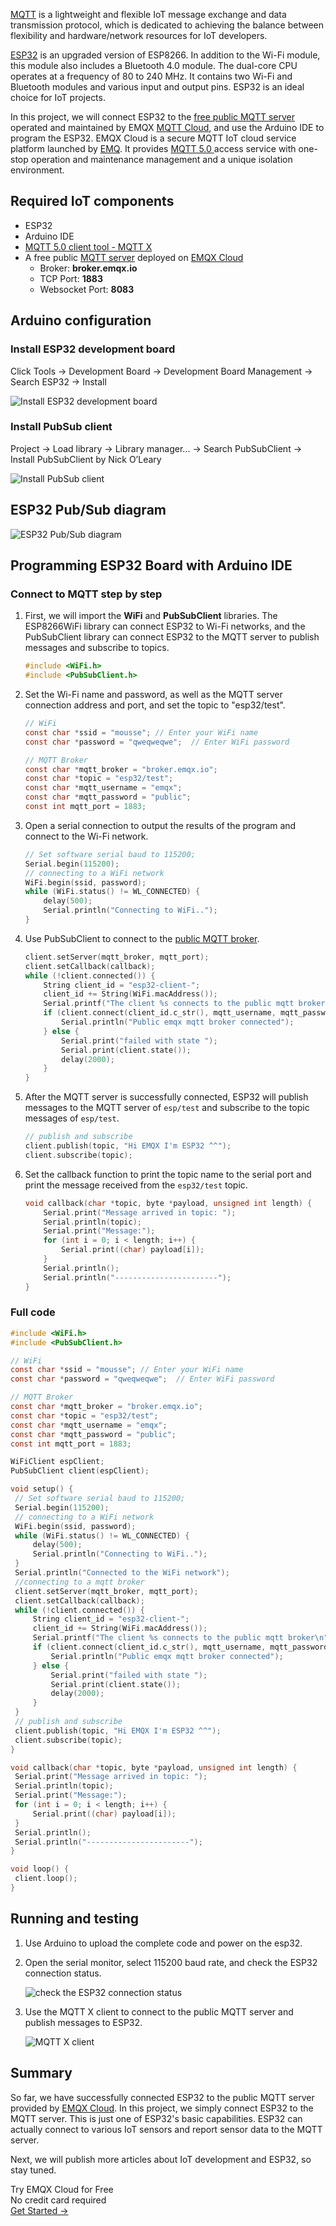 [MQTT](https://www.emqx.com/en/mqtt) is a lightweight and flexible IoT message exchange and data transmission protocol, which is dedicated to achieving the balance between flexibility and hardware/network resources for IoT developers.

[ESP32](https://www.espressif.com/en/products/socs/esp32) is an upgraded version of ESP8266. In addition to the Wi-Fi module, this module also includes a Bluetooth 4.0 module. The dual-core CPU operates at a frequency of 80 to 240 MHz. It contains two Wi-Fi and Bluetooth modules and various input and output pins. ESP32 is an ideal choice for IoT projects.

In this project, we will connect ESP32 to the [free public MQTT server](https://www.emqx.com/en/mqtt/public-mqtt5-broker) operated and maintained by EMQX [MQTT Cloud](https://www.emqx.com/en/cloud), and use the Arduino IDE to program the ESP32. EMQX Cloud is a secure MQTT IoT cloud service platform launched by [EMQ](https://www.emqx.com/en). It provides [MQTT 5.0 ](https://www.emqx.com/en/mqtt/mqtt5) access service with one-stop operation and maintenance management and a unique isolation environment.



## Required IoT components

* ESP32
* Arduino IDE
* [MQTT 5.0 client tool - MQTT X](https://mqttx.app)
* A free public [MQTT server](https://www.emqx.io) deployed on [EMQX Cloud](https://www.emqx.com/en/cloud)
  - Broker: **broker.emqx.io**
  - TCP Port: **1883**
  - Websocket Port: **8083**


## Arduino configuration

### Install ESP32 development board

Click Tools -> Development Board -> Development Board Management -> Search ESP32 -> Install

![Install ESP32 development board](https://static.emqx.net/images/99c502b39ef7d21dc75632e42aa89708.png)

### Install PubSub client

Project -> Load library -> Library manager... -> Search PubSubClient -> Install PubSubClient by Nick O’Leary

![Install PubSub client](https://static.emqx.net/images/cb7b0228aa91bf300eec5a725da159d3.png)



## ESP32 Pub/Sub diagram 

![ESP32 Pub/Sub diagram](https://static.emqx.net/images/d6265585d6257fc02c722fe45888bdac.png)

## Programming ESP32 Board with Arduino IDE

### Connect to MQTT step by step

1. First, we will import the **WiFi** and **PubSubClient** libraries. The ESP8266WiFi library can connect ESP32 to Wi-Fi networks, and the PubSubClient library can connect ESP32 to the MQTT server to publish messages and subscribe to topics.

   ```c
   #include <WiFi.h>
   #include <PubSubClient.h>
   ```

2. Set the Wi-Fi name and password, as well as the MQTT server connection address and port, and set the topic to "esp32/test".

   ```c
   // WiFi
   const char *ssid = "mousse"; // Enter your WiFi name
   const char *password = "qweqweqwe";  // Enter WiFi password
   
   // MQTT Broker
   const char *mqtt_broker = "broker.emqx.io";
   const char *topic = "esp32/test";
   const char *mqtt_username = "emqx";
   const char *mqtt_password = "public";
   const int mqtt_port = 1883;
   ```

3. Open a serial connection to output the results of the program and connect to the Wi-Fi network.

   ```c
   // Set software serial baud to 115200;
   Serial.begin(115200);
   // connecting to a WiFi network
   WiFi.begin(ssid, password);
   while (WiFi.status() != WL_CONNECTED) {
       delay(500);
       Serial.println("Connecting to WiFi..");
   }
   ```

4. Use PubSubClient to connect to the [public MQTT broker](https://www.emqx.com/en/blog/popular-online-public-mqtt-brokers).

   ```c
   client.setServer(mqtt_broker, mqtt_port);
   client.setCallback(callback);
   while (!client.connected()) {
       String client_id = "esp32-client-";
       client_id += String(WiFi.macAddress());
       Serial.printf("The client %s connects to the public mqtt broker\n", client_id.c_str());
       if (client.connect(client_id.c_str(), mqtt_username, mqtt_password)) {
           Serial.println("Public emqx mqtt broker connected");
       } else {
           Serial.print("failed with state ");
           Serial.print(client.state());
           delay(2000);
       }
   }
   ```

5. After the MQTT server is successfully connected, ESP32 will publish messages to the MQTT server of `esp/test` and subscribe to the topic messages of `esp/test`.

   ```c
   // publish and subscribe
   client.publish(topic, "Hi EMQX I'm ESP32 ^^");
   client.subscribe(topic);
   ```

6. Set the callback function to print the topic name to the serial port and print the message received from the `esp32/test` topic.

   ```c
   void callback(char *topic, byte *payload, unsigned int length) {
       Serial.print("Message arrived in topic: ");
       Serial.println(topic);
       Serial.print("Message:");
       for (int i = 0; i < length; i++) {
           Serial.print((char) payload[i]);
       }
       Serial.println();
       Serial.println("-----------------------");
   }
   ```

### Full code

```c
#include <WiFi.h>
#include <PubSubClient.h>

// WiFi
const char *ssid = "mousse"; // Enter your WiFi name
const char *password = "qweqweqwe";  // Enter WiFi password

// MQTT Broker
const char *mqtt_broker = "broker.emqx.io";
const char *topic = "esp32/test";
const char *mqtt_username = "emqx";
const char *mqtt_password = "public";
const int mqtt_port = 1883;

WiFiClient espClient;
PubSubClient client(espClient);

void setup() {
 // Set software serial baud to 115200;
 Serial.begin(115200);
 // connecting to a WiFi network
 WiFi.begin(ssid, password);
 while (WiFi.status() != WL_CONNECTED) {
     delay(500);
     Serial.println("Connecting to WiFi..");
 }
 Serial.println("Connected to the WiFi network");
 //connecting to a mqtt broker
 client.setServer(mqtt_broker, mqtt_port);
 client.setCallback(callback);
 while (!client.connected()) {
     String client_id = "esp32-client-";
     client_id += String(WiFi.macAddress());
     Serial.printf("The client %s connects to the public mqtt broker\n", client_id.c_str());
     if (client.connect(client_id.c_str(), mqtt_username, mqtt_password)) {
         Serial.println("Public emqx mqtt broker connected");
     } else {
         Serial.print("failed with state ");
         Serial.print(client.state());
         delay(2000);
     }
 }
 // publish and subscribe
 client.publish(topic, "Hi EMQX I'm ESP32 ^^");
 client.subscribe(topic);
}

void callback(char *topic, byte *payload, unsigned int length) {
 Serial.print("Message arrived in topic: ");
 Serial.println(topic);
 Serial.print("Message:");
 for (int i = 0; i < length; i++) {
     Serial.print((char) payload[i]);
 }
 Serial.println();
 Serial.println("-----------------------");
}

void loop() {
 client.loop();
}
```


## Running and testing

1. Use Arduino to upload the complete code and power on the esp32.

2. Open the serial monitor, select 115200 baud rate, and check the ESP32 connection status.

   ![check the ESP32 connection status](https://static.emqx.net/images/08d1cf506e708f40861f4d2ea4776c1f.png)

3. Use the MQTT X client to connect to the public MQTT server and publish messages to ESP32.

   ![MQTT X client](https://static.emqx.net/images/2dc50309dbba7bdc8a65ec9b4b082b8c.png)


## Summary 

So far, we have successfully connected ESP32 to the public MQTT server provided by [EMQX Cloud](https://www.emqx.com/en/cloud). In this project, we simply connect ESP32 to the MQTT server. This is just one of ESP32's basic capabilities. ESP32 can actually connect to various IoT sensors and report sensor data to the MQTT server.

Next, we will publish more articles about IoT development and ESP32, so stay tuned.


<section class="promotion">
    <div>
        Try EMQX Cloud for Free
        <div class="is-size-14 is-text-normal has-text-weight-normal">No credit card required</div>
    </div>
    <a href="https://www.emqx.com/en/signup?continue=https://cloud-intl.emqx.com/console/deployments/0?oper=new" class="button is-gradient px-5">Get Started →</a >
</section>
